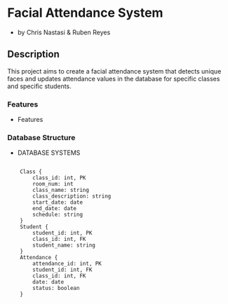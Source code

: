 # Facial Attendance System

- by Chris Nastasi & Ruben Reyes

## Description

This project aims to create a facial attendance system that detects unique faces and updates attendance values in the database for specific classes and specific students.

### Features

- Features


###


### Database Structure

- DATABASE SYSTEMS

```

    Class {
        class_id: int, PK
        room_num: int
        class_name: string
        class_description: string
        start_date: date
        end_date: date
        schedule: string
    }
    Student {
        student_id: int, PK
        class_id: int, FK
        student_name: string
    }
    Attendance {
        attendance_id: int, PK
        student_id: int, FK
        class_id: int, FK
        date: date
        status: boolean
    }

```
